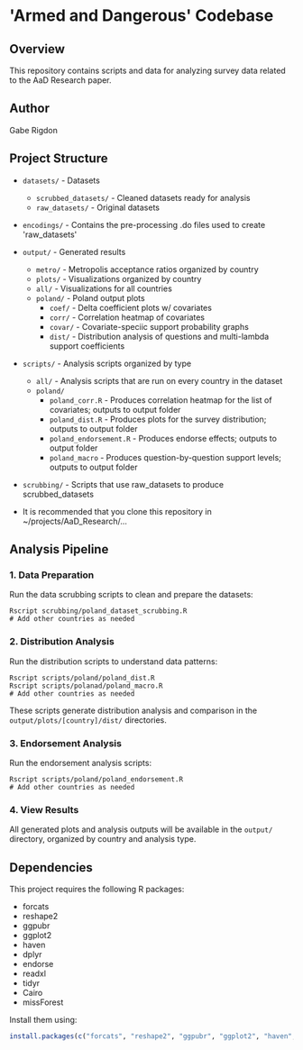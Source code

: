 # 'Armed and Dangerous' Codebase 

## Overview
This repository contains scripts and data for analyzing survey data related to the AaD Research paper.

## Author
Gabe Rigdon

## Project Structure
- `datasets/` - Datasets
  - `scrubbed_datasets/` - Cleaned datasets ready for analysis
  - `raw_datasets/` - Original datasets
- `encodings/` - Contains the pre-processing .do files used to create 'raw_datasets'
- `output/` - Generated results
  - `metro/` - Metropolis acceptance ratios organized by country
  - `plots/` - Visualizations organized by country
  - `all/` - Visualizations for all countries
  - `poland/` - Poland output plots
    - `coef/` - Delta coefficient plots w/ covariates
    - `corr/` - Correlation heatmap of covariates
    - `covar/` - Covariate-speciic support probability graphs
    - `dist/` - Distribution analysis of questions and multi-lambda support coefficients
- `scripts/` - Analysis scripts organized by type
  - `all/` - Analysis scripts that are run on every country in the dataset
  - `poland/`
    - `poland_corr.R` - Produces correlation heatmap for the list of covariates; outputs to output folder
    - `poland_dist.R` - Produces plots for the survey distribution; outputs to output folder
    - `poland_endorsement.R` - Produces endorse effects; outputs to output folder
    - `poland_macro` - Produces question-by-question support levels; outputs to output folder
- `scrubbing/` - Scripts that use raw_datasets to produce scrubbed_datasets

- It is recommended that you clone this repository in ~/projects/AaD_Research/...

## Analysis Pipeline

### 1. Data Preparation
Run the data scrubbing scripts to clean and prepare the datasets:
```
Rscript scrubbing/poland_dataset_scrubbing.R
# Add other countries as needed
```

### 2. Distribution Analysis
Run the distribution scripts to understand data patterns:
```
Rscript scripts/poland/poland_dist.R
Rscript scripts/polanad/poland_macro.R
# Add other countries as needed
```

These scripts generate distribution analysis and comparison in the `output/plots/[country]/dist/` directories.

### 3. Endorsement Analysis
Run the endorsement analysis scripts:
```
Rscript scripts/poland/poland_endorsement.R
# Add other countries as needed
```

### 4. View Results
All generated plots and analysis outputs will be available in the `output/` directory, organized by country and analysis type.

## Dependencies
This project requires the following R packages:
- forcats
- reshape2
- ggpubr
- ggplot2
- haven
- dplyr
- endorse
- readxl
- tidyr
- Cairo
- missForest

Install them using:
```R
install.packages(c("forcats", "reshape2", "ggpubr", "ggplot2", "haven", "dplyr", "endorse", "readxl", "tidyr", "Cairo", "missForest"))
```
